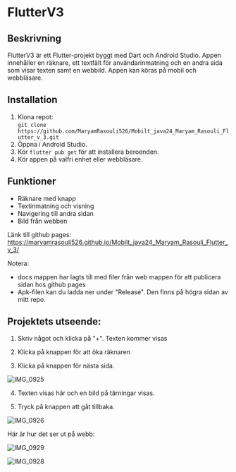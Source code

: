 # FlutterV3

## Beskrivning
FlutterV3 är ett Flutter-projekt byggt med Dart och Android Studio. Appen innehåller en räknare, ett textfält för användarinmatning och en andra sida som visar texten samt en webbild. Appen kan köras på mobil och webbläsare.

## Installation
1. Klona repot:  
   `git clone https://github.com/MaryamRasouli526/Mobilt_java24_Maryam_Rasouli_Flutter_v_3.git`
2. Öppna i Android Studio.
3. Kör `flutter pub get` för att installera beroenden.
4. Kör appen på valfri enhet eller webbläsare.

## Funktioner
- Räknare med knapp
- Textinmatning och visning
- Navigering till andra sidan
- Bild från webben

Länk till github pages: 
https://maryamrasouli526.github.io/Mobilt_java24_Maryam_Rasouli_Flutter_v_3/

Notera:
- docs mappen har lagts till med filer från web mappen för att publicera sidan hos github pages
- Apk-filen kan du ladda ner under "Release". Den finns på högra sidan av mitt repo.

## Projektets utseende:

1. Skriv något och klicka på "+". Texten kommer visas

   
2. Klicka på knappen för att öka räknaren

   
3. Klicka på knappen för nästa sida.

![IMG_0925](https://github.com/user-attachments/assets/4d4dc7e6-dd70-46d9-a837-9a32be420fe5)



   
4. Texten visas här och en bild på tärningar visas.

   
6. Tryck på knappen att gåt tillbaka.

![IMG_0926](https://github.com/user-attachments/assets/2ee536d1-53c9-4098-9e01-1760476d527c)


Här är hur det ser ut på webb:

![IMG_0929](https://github.com/user-attachments/assets/fe2f3c45-7b0b-43e5-9a9b-9433e0ae3d26)

![IMG_0928](https://github.com/user-attachments/assets/3b4227ae-583b-41f4-84a8-d509ff44d015)


